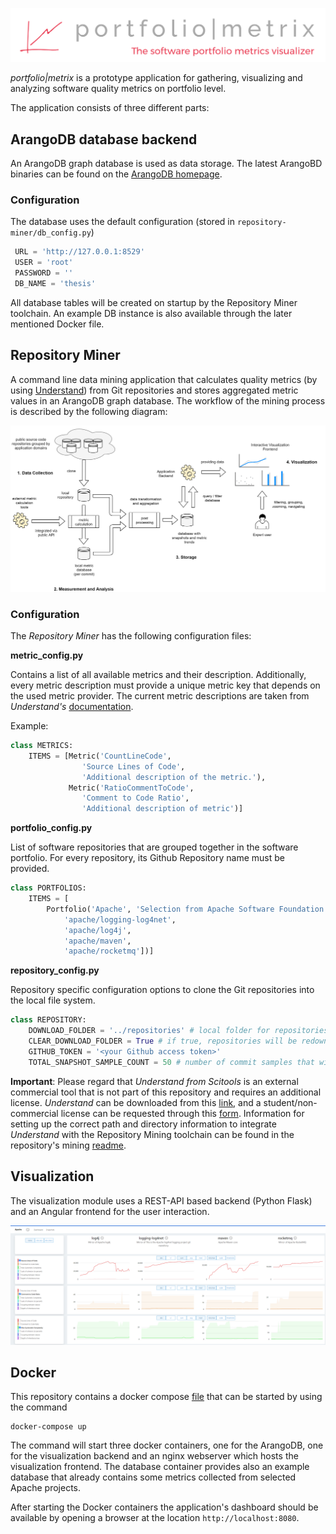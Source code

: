 ![logo](./images/logo.png)



*portfolio|metrix* is a prototype application for gathering, visualizing and analyzing software quality metrics on portfolio level. 

The application consists of three different parts:

## ArangoDB database backend

An ArangoDB graph database is used as data storage. The latest ArangoBD binaries can be found on the [ArangoDB homepage](https://www.arangodb.com/download/).

### Configuration

 The database uses the default configuration (stored in `repository-miner/db_config.py`)

```python
 URL = 'http://127.0.0.1:8529'
 USER = 'root'
 PASSWORD = ''
 DB_NAME = 'thesis'
```

All database tables will be created on startup by the Repository Miner toolchain. 
An example DB instance is also available through the later mentioned Docker file.

## Repository Miner

A command line data mining application that calculates quality metrics (by using [Understand](https://www.scitools.com/)) from Git repositories and stores aggregated metric values in an ArangoDB graph database. The workflow of the mining process is described by the following diagram:

![diagram](./images/mining-toolchain.png)

### Configuration

The *Repository Miner* has the following configuration files:

**metric_config.py**

Contains a list of all available metrics and their description. Additionally, every metric description must provide a unique metric key that depends on the used metric provider. The current metric descriptions are taken from *Understand's* [documentation](https://support.scitools.com/t/what-metrics-does-undertand-have/66).

Example:

```python
class METRICS:
	ITEMS = [Metric('CountLineCode',
           		'Source Lines of Code',
           		'Additional description of the metric.'),
         	 Metric('RatioCommentToCode',
	            'Comment to Code Ratio',
    	        'Additional description of metric')]
```

**portfolio_config.py**

List of software repositories that are grouped together in the software portfolio. For every repository, its Github Repository name must be provided.

```python
class PORTFOLIOS:
    ITEMS = [
        Portfolio('Apache', 'Selection from Apache Software Foundation', [
            'apache/logging-log4net',
            'apache/log4j',
            'apache/maven',
            'apache/rocketmq'])]
```

**repository_config.py**

Repository specific configuration options to clone the Git repositories into the local file system.

```python
class REPOSITORY:
    DOWNLOAD_FOLDER = '../repositories' # local folder for repositories
    CLEAR_DOWNLOAD_FOLDER = True # if true, repositories will be redownloaded during startup
    GITHUB_TOKEN = '<your Github access token>'
    TOTAL_SNAPSHOT_SAMPLE_COUNT = 50 # number of commit samples that will be taken for analysis
```

**Important**: Please regard that *Understand from Scitools* is an external commercial tool that is not part of this repository and requires an additional license. *Understand* can be downloaded from this [link](https://licensing.scitools.com/download), and a student/non-commercial license can be requested through this [form](https://licensing.scitools.com/login). Information for setting up the correct path and directory information to integrate *Understand* with the Repository Mining toolchain can be found in the repository's mining [readme](./repository-miner/readme.txt).

## Visualization

The visualization module uses a REST-API based backend (Python Flask) and an Angular frontend for the user interaction.

![dashboard](./images/portfolio-dashboard.png)

## Docker

This repository contains a docker compose [file](./visualization/docker-compose.yml) that can be started by using the command

```shell
docker-compose up
```

The command will start three docker containers, one for the ArangoDB, one for the visualization backend and an nginx webserver which hosts the visualization frontend. The database container provides also an example database that already contains some metrics collected from selected Apache projects.

After starting the Docker containers  the application's dashboard should be available by opening a browser at the location `http://localhost:8080`.